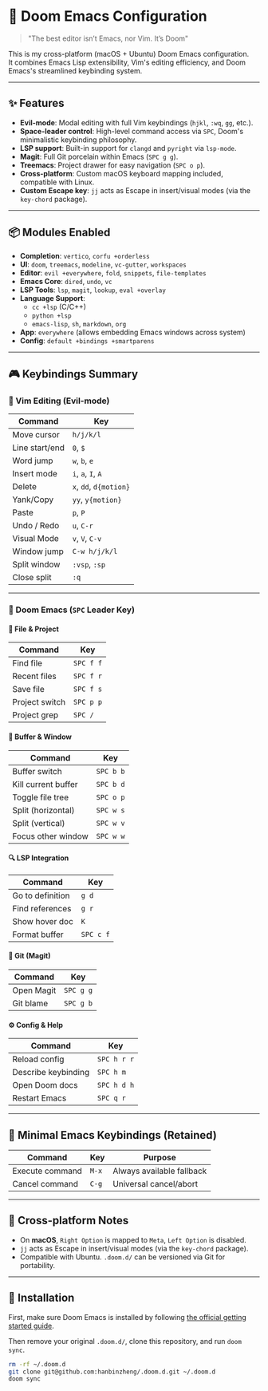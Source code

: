 # 🧨 Doom Emacs Configuration

> "The best editor isn’t Emacs, nor Vim. It’s Doom"

This is my cross-platform (macOS + Ubuntu) Doom Emacs configuration.  
It combines Emacs Lisp extensibility, Vim's editing efficiency, and Doom Emacs's streamlined keybinding system.

---

## ✨ Features

- **Evil-mode**: Modal editing with full Vim keybindings (`hjkl`, `:wq`, `gg`, etc.).
- **Space-leader control**: High-level command access via `SPC`, Doom's minimalistic keybinding philosophy.
- **LSP support**: Built-in support for `clangd` and `pyright` via `lsp-mode`.
- **Magit**: Full Git porcelain within Emacs (`SPC g g`).
- **Treemacs**: Project drawer for easy navigation (`SPC o p`).
- **Cross-platform**: Custom macOS keyboard mapping included, compatible with Linux.
- **Custom Escape key**: `jj` acts as Escape in insert/visual modes (via the `key-chord` package).

---

## 📦 Modules Enabled

- **Completion**: `vertico`, `corfu +orderless`
- **UI**: `doom`, `treemacs`, `modeline`, `vc-gutter`, `workspaces`
- **Editor**: `evil +everywhere`, `fold`, `snippets`, `file-templates`
- **Emacs Core**: `dired`, `undo`, `vc`
- **LSP Tools**: `lsp`, `magit`, `lookup`, `eval +overlay`
- **Language Support**:
  - `cc +lsp` (C/C++)
  - `python +lsp`
  - `emacs-lisp`, `sh`, `markdown`, `org`
- **App**: `everywhere` (allows embedding Emacs windows across system)
- **Config**: `default +bindings +smartparens`

---

## 🎮 Keybindings Summary

### 🧠 Vim Editing (Evil-mode)

| Command        | Key                    |
| -------------- | ---------------------- |
| Move cursor    | `h/j/k/l`              |
| Line start/end | `0`, `$`               |
| Word jump      | `w`, `b`, `e`          |
| Insert mode    | `i`, `a`, `I`, `A`     |
| Delete         | `x`, `dd`, `d{motion}` |
| Yank/Copy      | `yy`, `y{motion}`      |
| Paste          | `p`, `P`               |
| Undo / Redo    | `u`, `C-r`             |
| Visual Mode    | `v`, `V`, `C-v`        |
| Window jump    | `C-w h/j/k/l`          |
| Split window   | `:vsp`, `:sp`          |
| Close split    | `:q`                   |

---

### 🔧 Doom Emacs (`SPC` Leader Key)

#### 📁 File & Project

| Command        | Key       |
| -------------- | --------- |
| Find file      | `SPC f f` |
| Recent files   | `SPC f r` |
| Save file      | `SPC f s` |
| Project switch | `SPC p p` |
| Project grep   | `SPC /`   |

#### 📑 Buffer & Window

| Command             | Key       |
| ------------------- | --------- |
| Buffer switch       | `SPC b b` |
| Kill current buffer | `SPC b d` |
| Toggle file tree    | `SPC o p` |
| Split (horizontal)  | `SPC w s` |
| Split (vertical)    | `SPC w v` |
| Focus other window  | `SPC w w` |

#### 🔍 LSP Integration

| Command          | Key       |
| ---------------- | --------- |
| Go to definition | `g d`     |
| Find references  | `g r`     |
| Show hover doc   | `K`       |
| Format buffer    | `SPC c f` |

#### 🐙 Git (Magit)

| Command    | Key       |
| ---------- | --------- |
| Open Magit | `SPC g g` |
| Git blame  | `SPC g b` |

#### ⚙️ Config & Help

| Command             | Key         |
| ------------------- | ----------- |
| Reload config       | `SPC h r r` |
| Describe keybinding | `SPC h m`   |
| Open Doom docs      | `SPC h d h` |
| Restart Emacs       | `SPC q r`   |

---

## 🔸 Minimal Emacs Keybindings (Retained)

| Command         | Key   | Purpose                   |
| --------------- | ----- | ------------------------- |
| Execute command | `M-x` | Always available fallback |
| Cancel command  | `C-g` | Universal cancel/abort    |

---

## 🔁 Cross-platform Notes

- On **macOS**, `Right Option` is mapped to `Meta`, `Left Option` is disabled.
- `jj` acts as Escape in insert/visual modes (via the `key-chord` package).
- Compatible with Ubuntu. `.doom.d/` can be versioned via Git for portability.

---

## 📂 Installation

First, make sure Doom Emacs is installed by following [the official getting started guide](https://github.com/doomemacs/doomemacs/blob/master/docs/getting_started.org#install).

Then remove your original `.doom.d/`, clone this repository, and run `doom sync`.

```bash
rm -rf ~/.doom.d
git clone git@github.com:hanbinzheng/.doom.d.git ~/.doom.d
doom sync